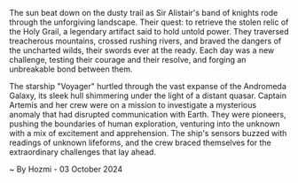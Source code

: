 
The sun beat down on the dusty trail as Sir Alistair's band of knights rode through the unforgiving landscape. Their quest: to retrieve the stolen relic of the Holy Grail, a legendary artifact said to hold untold power. They traversed treacherous mountains, crossed rushing rivers, and braved the dangers of the uncharted wilds, their swords ever at the ready. Each day was a new challenge, testing their courage and their resolve, and forging an unbreakable bond between them.

The starship "Voyager" hurtled through the vast expanse of the Andromeda Galaxy, its sleek hull shimmering under the light of a distant quasar. Captain Artemis and her crew were on a mission to investigate a mysterious anomaly that had disrupted communication with Earth. They were pioneers, pushing the boundaries of human exploration, venturing into the unknown with a mix of excitement and apprehension. The ship's sensors buzzed with readings of unknown lifeforms, and the crew braced themselves for the extraordinary challenges that lay ahead. 

~ By Hozmi - 03 October 2024

